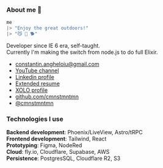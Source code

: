 ### About me 👋

```elixir
me
|> "Enjoy the great outdoors!"
|> "😼 🌲 🐕"
```

Developer since IE 6 era, self-taught.<br />
Currently I'm making the switch from node.js to do full Elixir.

- <constantin.angheloiu@gmail.com>
- [YouTube channel](https://youtube.com/@cmnstmntmn)
- [Linkedin profile](https://www.linkedin.com/in/constantin-angheloiu-9b544a189/)
- [Extended resume](https://gist.github.com/cmnstmntmn/49158412f5bde8d3925e08e141273345)
- [XOLO profile](https://app.xolo.io/profile/constantin.angheloiu?lang=en)
- [github.com/cmnstmntmn](http://github.com/cmnstmntmn)
- [@cmnstmntmn](https://twitter.com/cmnstmntmn)

### Technologies I use

**Backend development**: Phoenix/LiveView, Astro/tRPC <br />
**Frontend development**: Tailwind, React<br />
**Prototyping**: Figma, NodeRed<br />
**Cloud**: fly.io, Cloudflare, Supabase, AWS<br />
**Persistence**: PostgresSQL, Cloudflare R2, S3
